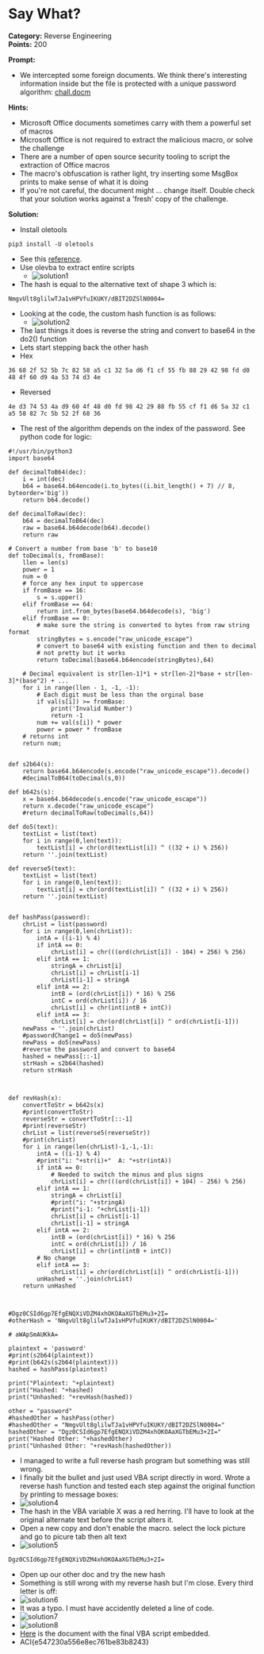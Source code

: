 # Say What? #

**Category:**	Reverse Engineering  
**Points:**	200

**Prompt:** 
* We intercepted some foreign documents. We think there's interesting information inside but the file is protected with a unique password algorithm: [chall.docm](./chall.docm)

**Hints:** 
* Microsoft Office documents sometimes carry with them a powerful set of macros
* Microsoft Office is not required to extract the malicious macro, or solve the challenge
* There are a number of open source security tooling to script the extraction of Office macros
* The macro's obfuscation is rather light, try inserting some MsgBox prints to make sense of what it is doing
* If you're not careful, the document might ... change itself. Double check that your solution works against a 'fresh' copy of the challenge.

**Solution:**
* Install oletools
```
pip3 install -U oletools
```
* See this [reference](https://isc.sans.edu/forums/diary/Word+maldoc+yet+another+place+to+hide+a+command/24370/).
* Use olevba to extract entire scripts
   * ![solution1](./SayWhat1.png)
* The hash is equal to the alternative text of shape 3 which is:
```
NmgvUlt8glilwTJa1vHPVfuIKUKY/dBIT2DZSlN0004=
```
* Looking at the code, the custom hash function is as follows:
    * ![solution2](./SayWhat2.png)
* The last things it does is reverse the string and convert to base64 in the do2() function
* Lets start stepping back the other hash
* Hex
```
36 68 2f 52 5b 7c 82 58 a5 c1 32 5a d6 f1 cf 55 fb 88 29 42 98 fd d0 48 4f 60 d9 4a 53 74 d3 4e
```
* Reversed
```
4e d3 74 53 4a d9 60 4f 48 d0 fd 98 42 29 88 fb 55 cf f1 d6 5a 32 c1 a5 58 82 7c 5b 52 2f 68 36
```
* The rest of the algorithm depends on the index of the password.  See python code for logic:
```
#!/usr/bin/python3
import base64

def decimalToB64(dec):
    i = int(dec)
    b64 = base64.b64encode(i.to_bytes((i.bit_length() + 7) // 8, byteorder='big'))
    return b64.decode()

def decimalToRaw(dec):
    b64 = decimalToB64(dec)
    raw = base64.b64decode(b64).decode()
    return raw

# Convert a number from base 'b' to base10
def toDecimal(s, fromBase):
    llen = len(s)
    power = 1
    num = 0
    # force any hex input to uppercase
    if fromBase == 16:
        s = s.upper()
    elif fromBase == 64:
        return int.from_bytes(base64.b64decode(s), 'big')
    elif fromBase == 0:
        # make sure the string is converted to bytes from raw string format
        stringBytes = s.encode("raw_unicode_escape")
        # convert to base64 with existing function and then to decimal
        # not pretty but it works    
        return toDecimal(base64.b64encode(stringBytes),64)
    
    # Decimal equivalent is str[len-1]*1 + str[len-2]*base + str[len-3]*(base^2) + ...
    for i in range(llen - 1, -1, -1):
        # Each digit must be less than the orginal base
        if val(s[i]) >= fromBase:
            print('Invalid Number')
            return -1
        num += val(s[i]) * power
        power = power * fromBase
    # returns int
    return num;

    
def s2b64(s):
    return base64.b64encode(s.encode("raw_unicode_escape")).decode()
    #decimalToB64(toDecimal(s,0))

def b642s(s):
    x = base64.b64decode(s.encode("raw_unicode_escape"))
    return x.decode("raw_unicode_escape")
    #return decimalToRaw(toDecimal(s,64))

def do5(text):
    textList = list(text)
    for i in range(0,len(text)):
        textList[i] = chr(ord(textList[i]) ^ ((32 + i) % 256))
    return ''.join(textList)
        
def reverse5(text):
    textList = list(text)
    for i in range(0,len(text)):
        textList[i] = chr(ord(textList[i]) ^ ((32 + i) % 256))
    return ''.join(textList)


def hashPass(password):
    chrList = list(password)
    for i in range(0,len(chrList)):
        intA = ((i-1) % 4)
        if intA == 0:
            chrList[i] = chr(((ord(chrList[i]) - 104) + 256) % 256)
        elif intA == 1:
            stringA = chrList[i]
            chrList[i] = chrList[i-1]
            chrList[i-1] = stringA
        elif intA == 2:
            intB = (ord(chrList[i]) * 16) % 256
            intC = ord(chrList[i]) / 16
            chrList[i] = chr(int(intB + intC))
        elif intA == 3:
            chrList[i] = chr(ord(chrList[i]) ^ ord(chrList[i-1]))
    newPass = ''.join(chrList)
    #passwordChange1 = do5(newPass)
    newPass = do5(newPass)
    #reverse the password and convert to base64
    hashed = newPass[::-1]
    strHash = s2b64(hashed)
    return strHash
    

    
def revHash(x):
    convertToStr = b642s(x)
    #print(convertToStr)
    reverseStr = convertToStr[::-1]
    #print(reverseStr)
    chrList = list(reverse5(reverseStr))
    #print(chrList)
    for i in range(len(chrList)-1,-1,-1):
        intA = ((i-1) % 4)
        #print("i: "+str(i)+"  A: "+str(intA))
        if intA == 0:
            # Needed to switch the minus and plus signs
            chrList[i] = chr(((ord(chrList[i]) + 104) - 256) % 256)
        elif intA == 1:
            stringA = chrList[i]
            #print("i: "+stringA)
            #print("i-1: "+chrList[i-1])
            chrList[i] = chrList[i-1]
            chrList[i-1] = stringA
        elif intA == 2:
            intB = (ord(chrList[i]) * 16) % 256
            intC = ord(chrList[i]) / 16
            chrList[i] = chr(int(intB + intC))
        # No change
        elif intA == 3:
            chrList[i] = chr(ord(chrList[i]) ^ ord(chrList[i-1]))
        unHashed = ''.join(chrList)
    return unHashed
       


#Dgz0CSId6gp7EfgENQXiVDZM4xhOKOAaXGTbEMu3+2I=
#otherHash = 'NmgvUlt8glilwTJa1vHPVfuIKUKY/dBIT2DZSlN0004=' 

# aWApSmAUKkA=
    
plaintext = 'password'
#print(s2b64(plaintext))
#print(b642s(s2b64(plaintext)))
hashed = hashPass(plaintext)

print("Plaintext: "+plaintext)
print("Hashed: "+hashed)
print("Unhashed: "+revHash(hashed))

other = "password"
#hashedOther = hashPass(other)
#hashedOther = "NmgvUlt8glilwTJa1vHPVfuIKUKY/dBIT2DZSlN0004="
hashedOther = "Dgz0CSId6gp7EfgENQXiVDZM4xhOKOAaXGTbEMu3+2I="
print("Hashed Other: "+hashedOther)
print("Unhashed Other: "+revHash(hashedOther))
```
* I managed to write a full reverse hash program but something was still wrong.
* I finally bit the bullet and just used VBA script directly in word. Wrote a reverse hash function and tested each step against the original function by printing to message boxes:
* ![solution4](./SayWhat4.png)
* The hash in the VBA variable X was a red herring.  I'll have to look at the original alternate text before the script alters it.
* Open a new copy and don't enable the macro.  select the lock picture and go to picure tab then alt text
* ![solution5](./SayWhat5.png)
```
Dgz0CSId6gp7EfgENQXiVDZM4xhOKOAaXGTbEMu3+2I=
```
* Open up our other doc and try the new hash
* Something is still wrong with my reverse hash but I'm close. Every third letter is off:
* ![solution6](./SayWhat6.png)
* It was a typo.  I must have accidently deleted a line of code.
* ![solution7](./SayWhat7.png)
* ![solution8](./SayWhat8.png)
* [Here](./newVBAScript_chall.docm) is the document with the final VBA script embedded.
* ACI{e547230a556e8ec761be83b8243}
